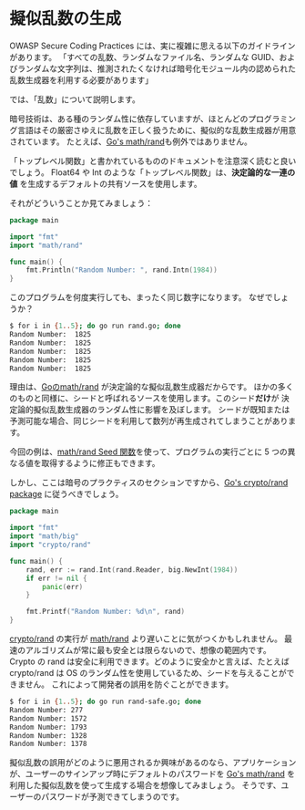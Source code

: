 擬似乱数の生成
========================

OWASP Secure Coding Practices には、実に複雑に思える以下のガイドラインがあります。
「すべての乱数、ランダムなファイル名、ランダムな GUID、およびランダムな文字列は、推測されたくなければ暗号化モジュール内の認められた乱数生成器を利用する必要があります」

では、「乱数」について説明します。

暗号技術は、ある種のランダム性に依存していますが、ほとんどのプログラミング言語はその厳密さゆえに乱数を正しく扱うために、擬似的な乱数生成器が用意されています。
たとえば、[Go's math/rand][1]も例外ではありません。

「トップレベル関数」と書かれているもののドキュメントを注意深く読むと良いでしょう。
Float64 や Int のような「トップレベル関数」は、**決定論的な一連の値** を生成するデフォルトの共有ソースを使用します。

それがどういうことか見てみましょう：

```go
package main

import "fmt"
import "math/rand"

func main() {
    fmt.Println("Random Number: ", rand.Intn(1984))
}
```

このプログラムを何度実行しても、まったく同じ数字になります。
なぜでしょうか？

```bash
$ for i in {1..5}; do go run rand.go; done
Random Number:  1825
Random Number:  1825
Random Number:  1825
Random Number:  1825
Random Number:  1825
```

理由は、[Goのmath/rand][1] が決定論的な擬似乱数生成器だからです。
ほかの多くのものと同様に、シードと呼ばれるソースを使用します。このシード**だけ**が
決定論的擬似乱数生成器のランダム性に影響を及ぼします。
シードが既知または予測可能な場合、同じシードを利用して数列が再生成されてしまうことがあります。

今回の例は、[math/rand Seed 関数][3]を使って、プログラムの実行ごとに 5 つの異なる値を取得するように修正もできます。

しかし、ここは暗号のプラクティスのセクションですから、[Go's crypto/rand package][4] に従うべきでしょう。

```go
package main

import "fmt"
import "math/big"
import "crypto/rand"

func main() {
    rand, err := rand.Int(rand.Reader, big.NewInt(1984))
    if err != nil {
        panic(err)
    }

    fmt.Printf("Random Number: %d\n", rand)
}
```

[crypto/rand][4] の実行が [math/rand][1] より遅いことに気がつくかもしれません。
最速のアルゴリズムが常に最も安全とは限らないので、想像の範囲内です。Crypto の
rand は安全に利用できます。どのように安全かと言えば、たとえば crypto/rand は OS のランダム性を使用しているため、シードを与えることができません。
これによって開発者の誤用を防ぐことができます。

```bash
$ for i in {1..5}; do go run rand-safe.go; done
Random Number: 277
Random Number: 1572
Random Number: 1793
Random Number: 1328
Random Number: 1378
```

擬似乱数の誤用がどのように悪用されるか興味があるのなら、アプリケーションが、ユーザーのサインアップ時にデフォルトのパスワードを [Go's math/rand][1] を利用した擬似乱数を使って生成する場合を想像してみましょう。
そうです、ユーザーのパスワードが予測できてしまうのです。

[1]: https://golang.org/pkg/math/rand/
[2]: https://golang.org/pkg/math/rand/#pkg-overview
[3]: https://golang.org/pkg/math/rand/#Seed
[4]: https://golang.org/pkg/crypto/rand/
